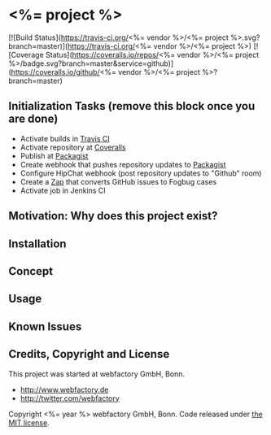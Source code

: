 # <%= project %> #

[![Build Status](https://travis-ci.org/<%= vendor %>/<%= project %>.svg?branch=master)](https://travis-ci.org/<%= vendor %>/<%= project %>)
[![Coverage Status](https://coveralls.io/repos/<%= vendor %>/<%= project %>/badge.svg?branch=master&service=github)](https://coveralls.io/github/<%= vendor %>/<%= project %>?branch=master)

## Initialization Tasks (remove this block once you are done) ##

- Activate builds in [Travis CI](https://travis-ci.org/)
- Activate repository at [Coveralls](https://coveralls.io)
- Publish at [Packagist](https://packagist.org/)
- Create webhook that pushes repository updates to [Packagist](https://packagist.org/)
- Configure HipChat webhook (post repository updates to "Github" room)
- Create a [Zap](https://zapier.com/) that converts GitHub issues to Fogbug cases
- Activate job in Jenkins CI

## Motivation: Why does this project exist? ##

## Installation ##

## Concept ##

## Usage ##

## Known Issues ##

## Credits, Copyright and License ##

This project was started at webfactory GmbH, Bonn.

- <http://www.webfactory.de>
- <http://twitter.com/webfactory>

Copyright <%= year %> webfactory GmbH, Bonn. Code released under [the MIT license](LICENSE).
